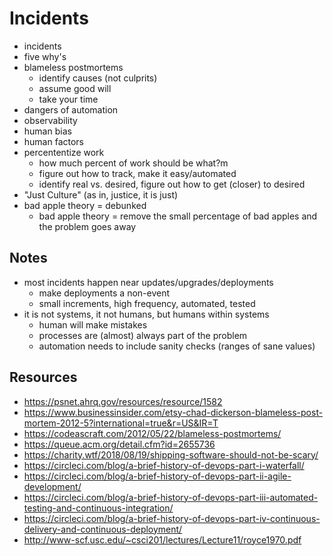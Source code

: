 # Incidents

* incidents
* five why's
* blameless postmortems
    * identify causes (not culprits)
    * assume good will
    * take your time
* dangers of automation
* observability
* human bias
* human factors
* percententize work
    * how much percent of work should be what?m
    * figure out how to track, make it easy/automated
    * identify real vs. desired, figure out how to get (closer) to desired
* "Just Culture" (as in, justice, it is just)
* bad apple theory = debunked
    * bad apple theory = remove the small percentage of bad apples and the problem goes away

## Notes

* most incidents happen near updates/upgrades/deployments
    * make deployments a non-event
    * small increments, high frequency, automated, tested
* it is not systems, it not humans, but humans within systems
    * human will make mistakes
    * processes are (almost) always part of the problem
    * automation needs to include sanity checks (ranges of sane values)


## Resources

* https://psnet.ahrq.gov/resources/resource/1582
* https://www.businessinsider.com/etsy-chad-dickerson-blameless-post-mortem-2012-5?international=true&r=US&IR=T
* https://codeascraft.com/2012/05/22/blameless-postmortems/
* https://queue.acm.org/detail.cfm?id=2655736
* https://charity.wtf/2018/08/19/shipping-software-should-not-be-scary/
* https://circleci.com/blog/a-brief-history-of-devops-part-i-waterfall/
* https://circleci.com/blog/a-brief-history-of-devops-part-ii-agile-development/
* https://circleci.com/blog/a-brief-history-of-devops-part-iii-automated-testing-and-continuous-integration/
* https://circleci.com/blog/a-brief-history-of-devops-part-iv-continuous-delivery-and-continuous-deployment/
* http://www-scf.usc.edu/~csci201/lectures/Lecture11/royce1970.pdf